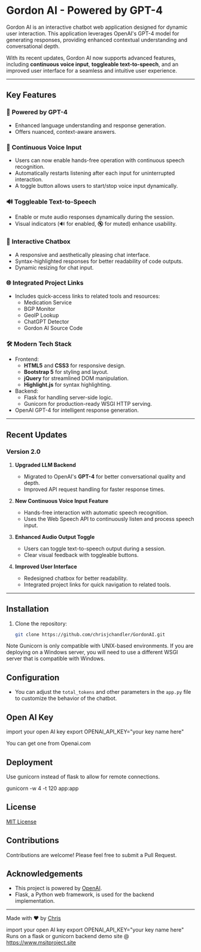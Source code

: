 # Gordon AI - Powered by GPT-4

Gordon AI is an interactive chatbot web application designed for dynamic user interaction. This application leverages OpenAI's GPT-4 model for generating responses, providing enhanced contextual understanding and conversational depth.

With its recent updates, Gordon AI now supports advanced features, including **continuous voice input**, **toggleable text-to-speech**, and an improved user interface for a seamless and intuitive user experience.

---

## **Key Features**

### 🧠 **Powered by GPT-4**
- Enhanced language understanding and response generation.
- Offers nuanced, context-aware answers.

### 🎤 **Continuous Voice Input**
- Users can now enable hands-free operation with continuous speech recognition.
- Automatically restarts listening after each input for uninterrupted interaction.
- A toggle button allows users to start/stop voice input dynamically.

### 🔊 **Toggleable Text-to-Speech**
- Enable or mute audio responses dynamically during the session.
- Visual indicators (🔊 for enabled, 🔇 for muted) enhance usability.

### 💬 **Interactive Chatbox**
- A responsive and aesthetically pleasing chat interface.
- Syntax-highlighted responses for better readability of code outputs.
- Dynamic resizing for chat input.

### 🌐 **Integrated Project Links**
- Includes quick-access links to related tools and resources:
  - Medication Service
  - BGP Monitor
  - GeoIP Lookup
  - ChatGPT Detector
  - Gordon AI Source Code

### 🛠️ **Modern Tech Stack**
- Frontend:
  - **HTML5** and **CSS3** for responsive design.
  - **Bootstrap 5** for styling and layout.
  - **jQuery** for streamlined DOM manipulation.
  - **Highlight.js** for syntax highlighting.
- Backend:
  - Flask for handling server-side logic.
  - Gunicorn for production-ready WSGI HTTP serving.
- OpenAI GPT-4 for intelligent response generation.

---

## **Recent Updates**
### **Version 2.0**
1. **Upgraded LLM Backend**
   - Migrated to OpenAI's **GPT-4** for better conversational quality and depth.
   - Improved API request handling for faster response times.

2. **New Continuous Voice Input Feature**
   - Hands-free interaction with automatic speech recognition.
   - Uses the Web Speech API to continuously listen and process speech input.

3. **Enhanced Audio Output Toggle**
   - Users can toggle text-to-speech output during a session.
   - Clear visual feedback with toggleable buttons.

4. **Improved User Interface**
   - Redesigned chatbox for better readability.
   - Integrated project links for quick navigation to related tools.

---

## **Installation**

1. Clone the repository:
   ```bash
   git clone https://github.com/chrisjchandler/GordonAI.git

Note
Gunicorn is only compatible with UNIX-based environments. If you are deploying on a Windows server, you will need to use a different WSGI server that is compatible with Windows.


## Configuration

- You can adjust the `total_tokens` and other parameters in the `app.py` file to customize the behavior of the chatbot.

## Open AI Key
import your open AI key
export OPENAI_API_KEY="your key name here"

You can get one from Openai.com

## Deployment

Use gunicorn instead of flask to allow for remote connections. 


gunicorn -w 4 -t 120 app:app


## License

[MIT License](LICENSE)

## Contributions

Contributions are welcome! Please feel free to submit a Pull Request.

## Acknowledgements

- This project is powered by [OpenAI](https://openai.com/).
- Flask, a Python web framework, is used for the backend implementation.


---

Made with ♥ by [Chris](https://about.me/chrisjchandler)






import your open AI key
export OPENAI_API_KEY="your key name here"
Runs on a flask or gunicorn backend
demo site @ https://www.msitproject.site
